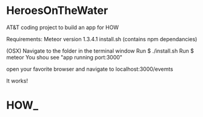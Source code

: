# HeroesOnTheWater
AT&amp;T coding project to build an app for HOW

Requirements:
  Meteor version 1.3.4.1
  install.sh (contains npm dependancies)
  
(OSX)
Navigate to the folder in the terminal window
Run $ ./install.sh
Run $ meteor
You shou see "app running port:3000"

open your favorite browser and navigate to localhost:3000/evemts

It works!
# HOW_
